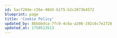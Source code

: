 ```yaml
---
id: 5acf20de-c56e-40d3-b1f5-b2c2073b4572
blueprint: page
title: 'Cookie Policy'
updated_by: 8bbbbdca-7fc9-4c6a-a206-192c6c7e2726
updated_at: 1750513513
---
```

